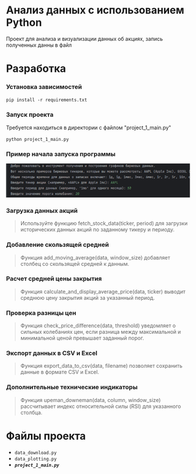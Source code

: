 # **Анализ данных с использованием Python**

Проект для анализа и визуализации данных об акциях, запись полученных данны в файл


#  **Разработка**
### Установка зависимостей

`pip install -r requirements.txt`

### Запуск проекта

Требуется находиться в директории с файлом "project_1_main.py"

`python project_1_main.py`

### Пример начала запуска программы

![начало](project_1/скриншот/начало_программы.png)


### Загрузка данных акций
>Используйте функцию fetch_stock_data(ticker, period) для загрузки исторических данных акций по заданному тикеру и периоду.
### Добавление скользящей средней
>Функция add_moving_average(data, window_size) добавляет столбец со скользящей средней к данным.
### Расчет средней цены закрытия
>Функция calculate_and_display_average_price(data, ticker) выводит среднюю цену закрытия акций за указанный период.
### Проверка разницы цен
>Функция check_price_difference(data, threshold) уведомляет о сильных колебаниях цен, если разница между максимальной и минимальной ценой превышает заданный порог.
### Экспорт данных в CSV и Excel
>Функция export_data_to_csv(data, filename) позволяет сохранить данные в формате CSV и Excel.
### Дополнительные технические индикаторы
>Функция upeman_downeman(data, column, window_size) рассчитывает индекс относительной силы (RSI) для указанного столбца.



# Файлы проекта
- `data_download.py`
- `data_plotting.py`
- ***`project_1_main.py`***

